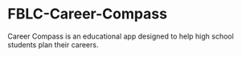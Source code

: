 # FBLC-Career-Compass
Career Compass is an educational app designed to help high school students plan their careers. 
